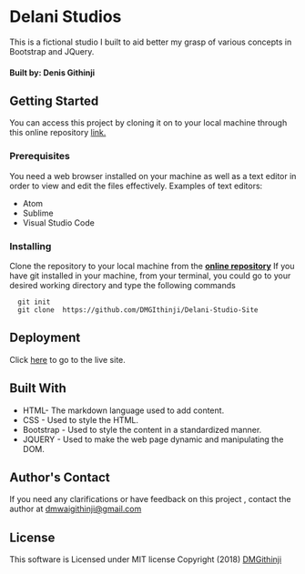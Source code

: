 # Delani Studios

This is a  fictional studio I built to aid better my grasp of various concepts in Bootstrap and JQuery.

#### Built by: Denis Githinji

## Getting Started
You can access this project by cloning it on to your local machine through this online repository [link.](https://github.com/DMGIthinji/Delani-Studio-Site)

### Prerequisites
You need a web browser installed on your machine as well as a text editor in order to view and edit the files effectively.
Examples of text editors:
  * Atom
  * Sublime
  * Visual Studio Code

### Installing
Clone the repository to your local machine from the **[online repository]( https://github.com/DMGIthinji/Delani-Studio-Site)**
If you have git installed in your machine, from your terminal, you could  go to your desired  working directory and type the following commands

```
  git init
  git clone  https://github.com/DMGIthinji/Delani-Studio-Site
```
## Deployment

Click [here](https://dmgithinji.github.io/Delani-Studio-Site/) to go to the live site.<br>

## Built With
* HTML- The markdown language used to add content.
* CSS - Used to style the HTML.
* Bootstrap - Used to style the content in a standardized manner.
* JQUERY - Used to make the web page dynamic and manipulating the DOM.

## Author's Contact
If you need any clarifications or have feedback on this project , contact the author at [dmwaigithinji@gmail.com](mailto:dmwaigithinji@gmail.com)

## License
This software is Licensed under MIT license Copyright (2018) [DMGithinji](https://opensource.org/)
